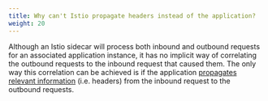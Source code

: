 ```yaml
---
title: Why can't Istio propagate headers instead of the application?
weight: 20
---
```


Although an Istio sidecar will process both inbound and outbound requests for an associated application instance, it has no implicit way of correlating
the outbound requests to the inbound request that caused them. The only way this correlation can be achieved is if the application
[propagates relevant information](/docs/tasks/telemetry/distributed-tracing/overview/#understanding-what-happened) (i.e. headers) from the inbound
request to the outbound requests.
